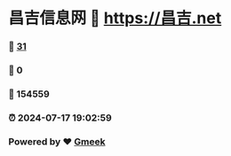 # 昌吉信息网 :link: https://昌吉.net 
### :page_facing_up: [31](https://昌吉.net/tag.html) 
### :speech_balloon: 0 
### :hibiscus: 154559 
### :alarm_clock: 2024-07-17 19:02:59 
### Powered by :heart: [Gmeek](https://github.com/Meekdai/Gmeek)

